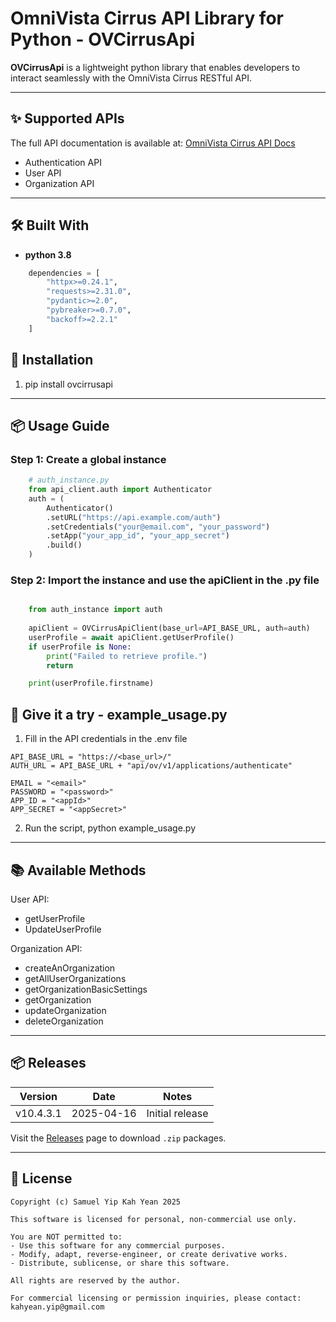 
# OmniVista Cirrus API Library for Python - **OVCirrusApi**

**OVCirrusApi** is a lightweight python library that enables developers to interact seamlessly with the OmniVista Cirrus RESTful API.

---

## ✨ Supported APIs

The full API documentation is available at: [OmniVista Cirrus API Docs](https://eu.manage.ovcirrus.com/apidoc/apidoc.html)

- Authentication API
- User API
- Organization API

---

## 🛠️ Built With

- **python 3.8**

```python
    dependencies = [
        "httpx>=0.24.1",
        "requests>=2.31.0",
        "pydantic>=2.0",
        "pybreaker>=0.7.0",
        "backoff>=2.2.1"
    ]
```

## 🚀 Installation


1. pip install ovcirrusapi

---

## 📦 Usage Guide

### Step 1: Create a global instance


```python
    # auth_instance.py
    from api_client.auth import Authenticator
    auth = (
        Authenticator()
        .setURL("https://api.example.com/auth")
        .setCredentials("your@email.com", "your_password")
        .setApp("your_app_id", "your_app_secret")
        .build()
    )
```

### Step 2: Import the instance and use the apiClient in the .py file

```python

    from auth_instance import auth
    
    apiClient = OVCirrusApiClient(base_url=API_BASE_URL, auth=auth)
    userProfile = await apiClient.getUserProfile()
    if userProfile is None:
        print("Failed to retrieve profile.")
        return

    print(userProfile.firstname)

```
## 🧪 Give it a try - example_usage.py

1. Fill in the API credentials in the .env file

```
API_BASE_URL = "https://<base_url>/"
AUTH_URL = API_BASE_URL + "api/ov/v1/applications/authenticate"

EMAIL = "<email>"
PASSWORD = "<password>"
APP_ID = "<appId>"
APP_SECRET = "<appSecret>"
```

2. Run the script, python example_usage.py

---

## 📚 Available Methods

User API:
- getUserProfile
- UpdateUserProfile

Organization API:
- createAnOrganization
- getAllUserOrganizations
- getOrganizationBasicSettings
- getOrganization
- updateOrganization
- deleteOrganization

---

## 📦 Releases

| Version          | Date       | Notes           |
|------------------|------------|-----------------|
| v10.4.3.1        | 2025-04-16 | Initial release |

Visit the [Releases](https://github.com/Samuelyip74/OVCirrusApiPython/releases/tag/10.4.3) page to download `.zip` packages.

---

## 📄 License

```
Copyright (c) Samuel Yip Kah Yean 2025

This software is licensed for personal, non-commercial use only.

You are NOT permitted to:
- Use this software for any commercial purposes.
- Modify, adapt, reverse-engineer, or create derivative works.
- Distribute, sublicense, or share this software.

All rights are reserved by the author.

For commercial licensing or permission inquiries, please contact:
kahyean.yip@gmail.com
```


